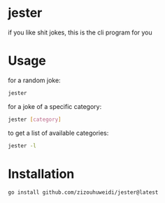 # jester
if you like shit jokes, this is the cli program for you

# Usage
for a random joke:
```sh
jester
```
for a joke of a specific category:
```sh
jester [category]
```
to get a list of available categories:
```sh
jester -l
```

# Installation
```sh 
go install github.com/zizouhuweidi/jester@latest
```
